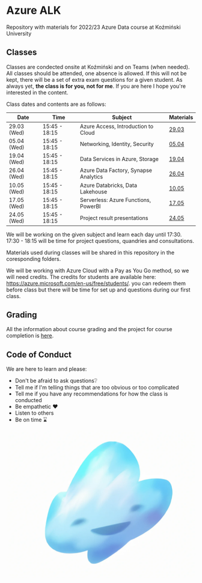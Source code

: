 # Azure ALK

Repository with materials for 2022/23 Azure Data course at Koźmiński University

## Classes

Classes are condected onsite at Koźmiński and on Teams (when needed). All classes should be attended, one absence is allowed. If this will not be kept, there will be a set of extra exam questions for a given student. As always yet, **the class is for you, not for me**. If you are here I hope you're interested in the content.

Class dates and contents are as follows: 

| Date         | Time          | Subject                                 | Materials                                    |
|--------------|---------------|-----------------------------------------|----------------------------------------------|
| 29.03 (Wed)  | 15:45 - 18:15 |  Azure Access, Introduction to Cloud    | [29.03](Classes/Class-29.03/Class-29.03.md)  |
| 05.04 (Wed)  | 15:45 - 18:15 |  Networking, Identity, Security         | [05.04](Classes/Class-05.04/Class-05.04.md)  |
| 19.04 (Wed)  | 15:45 - 18:15 |  Data Services in Azure, Storage        | [19.04](Classes/Class-19.04/Class-19.04.md)  |
| 26.04 (Wed)  | 15:45 - 18:15 |  Azure Data Factory, Synapse Analytics  | [26.04](Classes/Class-26.04/Class-26.04.md)  |
| 10.05 (Wed)  | 15:45 - 18:15 |  Azure Databricks, Data Lakehouse       | [10.05](Classes/Class-10.05/Class-10.05.md)  |
| 17.05 (Wed)  | 15:45 - 18:15 |  Serverless: Azure Functions, PowerBI   | [17.05](Classes/Class-17.05/Class-17.05.md)  |
| 24.05 (Wed)  | 15:45 - 18:15 |  Project result presentations           | [24.05](Classes/Class-24.05/Class-24.05.md)  |

We will be working on the given subject and learn each day until 17:30. 
17:30 - 18:15 will be time for project questions, quandries and consultations. 

Materials used during classes will be shared in this repository in the coresponding folders. 

We will be working with Azure Cloud with a Pay as You Go method, so we will need credits. The credits for students are available here: https://azure.microsoft.com/en-us/free/students/. you can redeem them before class but there will be time for set up and questions during our first class.

## Grading 

All the information about course grading and the project for course completion is [here](Grading.md). 

## Code of Conduct 

We are here to learn and please:
- Don't be afraid to ask questions❔
- Tell me if I'm telling things that are too obvious or too complicated
- Tell me if you have any recommendations for how the class is conducted
- Be empathetic ❤️
- Listen to others
- Be on time ⌛

![](img/azure-cloud.png)




